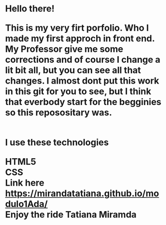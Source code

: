 <h1>Hello there! 
<br>
  
This is my very firt porfolio. Who I made my first approch in front end. My Professor give me some corrections and of course I change a lit bit all, but you can see all that changes. I almost dont put this work in this git for you to see, but I think that everbody start for the begginies so this reposositary was.

<br>
 I use these technologies

HTML5
<br>
CSS
<br>
Link here https://mirandatatiana.github.io/modulo1Ada/
<br>
Enjoy the ride 
Tatiana Miramda

